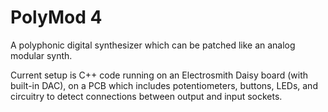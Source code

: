 # PolyMod 4

A polyphonic digital synthesizer which can be patched like an analog modular synth.

Current setup is C++ code running on an Electrosmith Daisy board (with built-in DAC), on a PCB which includes potentiometers, buttons, LEDs, and circuitry to detect connections between output and input sockets.